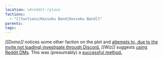 ```yaml
---
location: \#reddit-rplace
factions:
  - "[[factions/Kessoku Band|Kessoku Band]]"
parents: 
tags: 
---
```

*[[Domo]]* notices some other faction on the plot and [attempts to, due to the invite not loading) investigate through Discord.](discord://discord.com/channels/1093664259273130084/1131230952119615600/1131580096206086204) *[[Wiz]]* suggests [using Reddit DMs](discord://discord.com/channels/1093664259273130084/1131230952119615600/1131580151185027112). This was (presumably) a [successful method.](discord://discord.com/channels/1093664259273130084/1131230952119615600/1131580223482232842)
